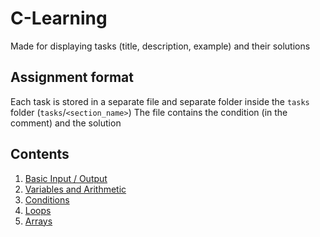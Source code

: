 # C-Learning
Made for displaying tasks (title, description, example) and their solutions

## Assignment format
Each task is stored in a separate file and separate folder inside the `tasks` folder (`tasks`/`<section_name>`)
The file contains the condition (in the comment) and the solution

## Contents
1. [Basic Input / Output](tasks/basic_IO)
2. [Variables and Arithmetic](tasks/variables_&_arithmetics)
3. [Conditions](tasks/conditions)
4. [Loops](tasks/loops)
5. [Arrays](tasks/arrays)
